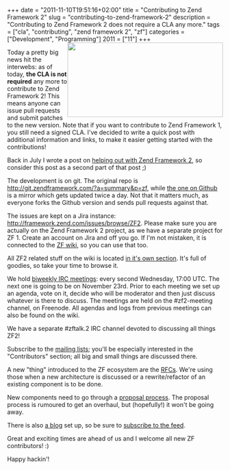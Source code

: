 +++
date = "2011-11-10T19:51:16+02:00"
title = "Contributing to Zend Framework 2"
slug = "contributing-to-zend-framework-2"
description = "Contributing to Zend Framework 2 does not require a CLA any more."
tags = ["cla", "contributing", "zend framework 2", "zf"]
categories = ["Development", "Programming"]
2011 = ["11"]
+++
<img alt="" src="https://lh6.googleusercontent.com/-_Y348B_wmpE/TrwpnoQPAsI/AAAAAAAAAr4/95Yxsz48Y9U/s725/Screenshot%2B-%2B11102011%2B-%2B08%253A08%253A35%2BPM.png" title="The CLA is not required any more." class="alignright" width="363" height="174" style="float: right;" />

Today a pretty big news hit the interwebs: as of today, <strong>the CLA is not required</strong> any more to contribute to Zend Framework 2! This means anyone can issue pull requests and submit patches to the new version. Note that if you want to contribute to Zend Framework 1, you still need a signed CLA. I've decided to write a quick post with additional information and links, to make it easier getting started with the contributions!

Back in July I wrote a post on <a href="http://robertbasic.com/blog/helping-out-with-zend-framework-2/">helping out with Zend Framework 2</a>, so consider this post as a second part of that post ;)

The development is on git. The original repo is <a href="http://git.zendframework.com/?a=summary&p=zf">http://git.zendframework.com/?a=summary&p=zf</a>, while <a href="https://github.com/zendframework/zf2">the one on Github</a> is a mirror which gets updated twice a day. Not that it matters much, as everyone forks the Github version and sends pull requests against that.

The issues are kept on a Jira instance: <a href="http://framework.zend.com/issues/browse/ZF2">http://framework.zend.com/issues/browse/ZF2</a>. Please make sure you are actually on the Zend Framework 2 project, as we have a separate project for ZF 1. Create an account on Jira and off you go. If I'm not mistaken, it is connected to the <a href="http://framework.zend.com/wiki/">ZF wiki</a>, so you can use that too.

All ZF2 related stuff on the wiki is located <a href="http://framework.zend.com/wiki/display/ZFDEV2/Home">in it's own section</a>. It's full of goodies, so take your time to browse it.

We hold <a href="http://framework.zend.com/wiki/display/ZFDEV2/IRC+Meetings">biweekly IRC meetings</a>: every second Wednesday, 17:00 UTC. The next one is going to be on November 23rd. Prior to each meeting we set up an agenda, vote on it, decide who will be moderator and then just discuss whatever is there to discuss. The meetings are held on the #zf2-meeting channel, on Freenode. All agendas and logs from previous meetings can also be found on the wiki.

We have a separate #zftalk.2 IRC channel devoted to discussing all things ZF2!

Subscribe to the <a href="http://framework.zend.com/wiki/display/ZFDEV/Mailing+Lists">mailing lists</a>; you'll be especially interested in the "Contributors" section; all big and small things are discussed there.

A new "thing" introduced to the ZF ecosystem are the <a href="http://framework.zend.com/wiki/display/ZFDEV2/RFC%27s">RFCs</a>. We're using those when a new architecture is discussed or a rewrite/refactor of an existing component is to be done.

New components need to go through a <a href="http://framework.zend.com/wiki/display/ZFPROP/Proposal+Process">proposal process</a>. The proposal process is rumoured to get an overhaul, but (hopefully!) it won't be going away.

There is also <a href="http://framework.zend.com/blog">a blog</a> set up, so be sure to <a href="http://framework.zend.com/zf2/blog/feed">subscribe to the feed</a>.

Great and exciting times are ahead of us and I welcome all new ZF contributors! :)

Happy hackin'!
